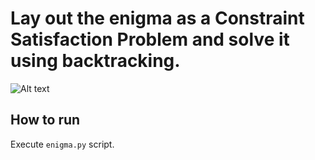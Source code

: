 # Lay out the enigma as a Constraint Satisfaction Problem and solve it using backtracking.
![Alt text](who_owns_the_zebra.PNG?raw=true "Title")
## How to run
Execute `enigma.py` script.
